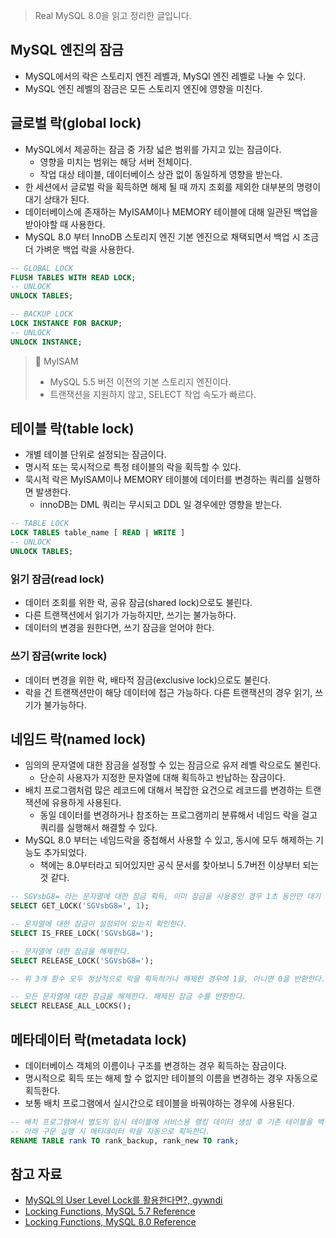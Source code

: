 > Real MySQL 8.0을 읽고 정리한 글입니다.
> 

## MySQL 엔진의 잠금

- MySQL에서의 락은 스토리지 엔진 레벨과, MySQl 엔진 레벨로 나눌 수 있다.
- MySQL 엔진 레벨의 잠금은 모든 스토리지 엔진에 영향을 미친다.

## 글로벌 락(global lock)

- MySQL에서 제공하는 잠금 중 가장 넓은 범위를 가지고 있는 잠금이다.
    - 영향을 미치는 범위는 해당 서버 전체이다.
    - 작업 대상 테이블, 데이터베이스 상관 없이 동일하게 영향을 받는다.
- 한 세션에서 글로벌 락을 획득하면 해제 될 때 까지 조회를 제외한 대부분의 명령이 대기 상태가 된다.
- 데이터베이스에 존재하는 MyISAM이나 MEMORY 테이블에 대해 일관된 백업을 받아야할 때 사용한다.
- MySQL 8.0 부터 InnoDB 스토리지 엔진 기본 엔진으로 채택되면서 백업 시 조금 더 가벼운 백업 락을 사용한다.

```sql
-- GLOBAL LOCK
FLUSH TABLES WITH READ LOCK;
-- UNLOCK
UNLOCK TABLES;

-- BACKUP LOCK
LOCK INSTANCE FOR BACKUP;
-- UNLOCK
UNLOCK INSTANCE;
```

> 📌 MyISAM
> 
> - MySQL 5.5 버전 이전의 기본 스토리지 엔진이다.
> - 트랜잭션을 지원하지 않고, SELECT 작업 속도가 빠르다.

## 테이블 락(table lock)

- 개별 테이블 단위로 설정되는 잠금이다.
- 명시적 또는 묵시적으로 특정 테이블의 락을 획득할 수 있다.
- 묵시적 락은 MyISAM이나 MEMORY 테이블에 데이터를 변경하는 쿼리를 실행하면 발생한다.
    - innoDB는 DML 쿼리는 무시되고 DDL 일 경우에만 영향을 받는다.

```sql
-- TABLE LOCK
LOCK TABLES table_name [ READ | WRITE ]
-- UNLOCK
UNLOCK TABLES;
```

### 읽기 잠금(read lock)

- 데이터 조회를 위한 락, 공유 잠금(shared lock)으로도 불린다.
- 다른 트랜잭션에서 읽기가 가능하지만, 쓰기는 불가능하다.
- 데이터의 변경을 원한다면, 쓰기 잠금을 얻어야 한다.

### 쓰기 잠금(write lock)

- 데이터 변경을 위한 락, 배타적 잠금(exclusive lock)으로도 불린다.
- 락을 건 트랜잭션만이 해당 데이터에 접근 가능하다. 다른 트랜잭션의 경우 읽기, 쓰기가 불가능하다.

## 네임드 락(named lock)

- 임의의 문자열에 대한 잠금을 설정할 수 있는 잠금으로 유저 레벨 락으로도 불린다.
    - 단순히 사용자가 지정한 문자열에 대해 획득하고 반납하는 잠금이다.
- 배치 프로그램처럼 많은 레코드에 대해서 복잡한 요건으로 레코드를 변경하는 트랜잭션에 유용하게 사용된다.
    - 동일 데이터를 변경하거나 참조하는 프로그램끼리 분류해서 네임드 락을 걸고 쿼리를 실행해서 해결할 수 있다.
- MySQL 8.0 부터는 네임드락을 중첩해서 사용할 수 있고, 동시에 모두 해제하는 기능도 추가되었다.
    - 책에는 8.0부터라고 되어있지만 공식 문서를 찾아보니 5.7버전 이상부터 되는 것 같다.

```sql
-- SGVsbG8= 라는 문자열에 대한 잠금 획득, 이미 잠금을 사용중인 경우 1초 동안만 대기
SELECT GET_LOCK('SGVsbG8=', 1);

-- 문자열에 대한 잠금이 설정되어 있는지 확인한다.
SELECT IS_FREE_LOCK('SGVsbG8=');

-- 문자열에 대한 잠금을 해제한다.
SELECT RELEASE_LOCK('SGVsbG8=');

-- 위 3개 함수 모두 정상적으로 락을 획득하거나 해제한 경우에 1을, 아니면 0을 반환한다.

-- 모든 문자열에 대한 잠금을 해제한다. 해제된 잠금 수를 반환한다.
SELECT RELEASE_ALL_LOCKS();
```

## 메타데이터 락(metadata lock)

- 데이터베이스 객체의 이름이나 구조를 변경하는 경우 획득하는 잠금이다.
- 명시적으로 획득 또는 해제 할 수 없지만 테이블의 이름을 변경하는 경우 자동으로 획득한다.
- 보통 배치 프로그램에서 실시간으로 테이블을 바꿔야하는 경우에 사용된다.

```sql
-- 배치 프로그램에서 별도의 임시 테이블에 서비스용 랭킹 데이터 생성 후 기존 테이블을 백업하는 경우
-- 아래 구문 실행 시 메타데이터 락을 자동으로 획득한다.
RENAME TABLE rank TO rank_backup, rank_new TO rank;
```

## 참고 자료

- [MySQL의 User Level Lock를 활용한다면?, gywndi](https://gywn.net/2013/12/mysql-user-level-lock/)
- [Locking Functions, MySQL 5.7 Reference](https://dev.mysql.com/doc/refman/5.7/en/locking-functions.html#function_release-all-locks)
- [Locking Functions, MySQL 8.0 Reference](https://dev.mysql.com/doc/refman/8.0/en/locking-functions.html#function_release-all-locks)